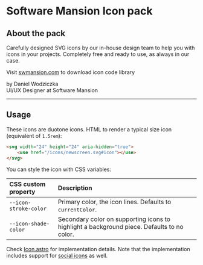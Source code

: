 # Software Mansion Icon pack

## About the pack

Carefully designed SVG icons by our in-house design team to help you with icons in your projects. Completely free and
ready to use, as always in our case.

Visit [swmansion.com](https://swmansion.com) to download icon code library

by Daniel Wodziczka<br />
UI/UX Designer at Software Mansion

---

## Usage

These icons are duotone icons. HTML to render a typical size icon (equivalent of `1.5rem`):

```html
<svg width="24" height="24" aria-hidden="true">
	<use href="/icons/newscreen.svg#icon"></use>
</svg>
```

You can style the icon with CSS variables:

| CSS custom property   | Description                                                                                |
| :-------------------- | :----------------------------------------------------------------------------------------- |
| `--icon-stroke-color` | Primary color, the icon lines. Defaults to `currentColor`.                                 |
| `--icon-shade-color`  | Secondary color on supporting icons to highlight a background piece. Defaults to no color. |

Check [Icon.astro](../../src/components/Icon.astro) for implementation details. Note that the implementation includes
support for [social icons](./social/README.md) as well.
